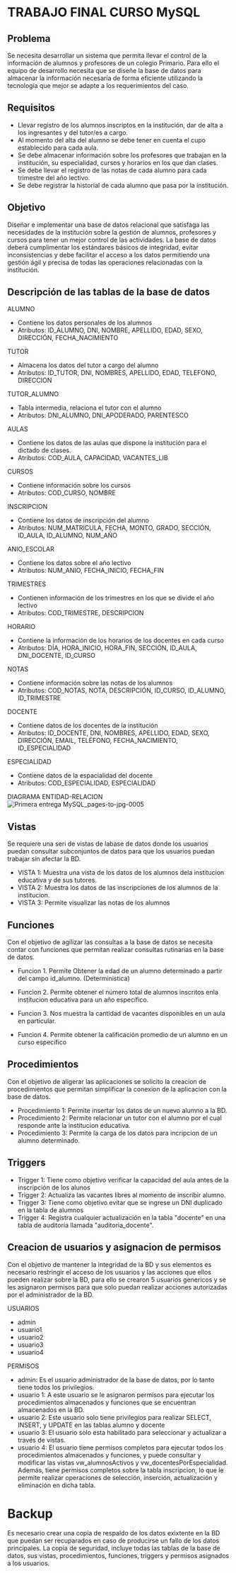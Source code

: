 # TRABAJO FINAL CURSO MySQL 

## Problema
Se necesita desarrollar un sistema que permita llevar el control de la información de alumnos y profesores de un
colegio Primario. Para ello el equipo de desarrollo necesita que se diseñe la base de datos para almacenar la
información necesaria de forma eficiente utilizando la tecnología que mejor se adapte a los requerimientos del
caso.

## Requisitos
* Llevar registro de los alumnos inscriptos en la institución, dar de alta a los ingresantes y del tutor/es a cargo.
* Al momento del alta del alumno se debe tener en cuenta el cupo establecido para cada aula.
* Se debe almacenar información sobre los profesores que trabajan en la institución, su especialidad, cursos y
horarios en los que dan clases.
* Se debe llevar el registro de las notas de cada alumno para cada trimestre del año lectivo.
* Se debe registrar la historial de cada alumno que pasa por la institución.

## Objetivo
Diseñar e implementar una base de datos relacional que satisfaga las necesidades de la institución sobre la gestión
de alumnos, profesores y cursos para tener un mejor control de las actividades. La base de datos deberá
cumplimentar los estándares básicos de integridad, evitar inconsistencias y debe facilitar el acceso a los datos
permitiendo una gestión ágil y precisa de todas las operaciones relacionadas con la institución.

## Descripción de las tablas de la base de datos
ALUMNO
* Contiene los datos personales de los alumnos
* Atributos: ID_ALUMNO, DNI, NOMBRE, APELLIDO, EDAD, SEXO, DIRECCIÓN, FECHA_NACIMIENTO

TUTOR
* Almacena los datos del tutor a cargo del alumno
* Atributos: ID_TUTOR, DNI, NOMBRES, APELLIDO, EDAD, TELEFONO, DIRECCION

TUTOR_ALUMNO
* Tabla intermedia, relaciona el tutor con el alumno
* Atributos: DNI_ALUMNO, DNI_APODERADO, PARENTESCO

AULAS
* Contiene los datos de las aulas que dispone la institución para el dictado de clases.
* Atributos: COD_AULA, CAPACIDAD, VACANTES_LIB

CURSOS
* Contiene información sobre los cursos
* Atributos: COD_CURSO, NOMBRE

INSCRIPCION
* Contiene los datos de inscripción del alumno
* Atributos: NUM_MATRICULA, FECHA, MONTO, GRADO, SECCIÓN, ID_AULA, ID_ALUMNO, NUM_AÑO

ANIO_ESCOLAR
* Contiene los datos sobre el año lectivo
* Atributos: NUM_ANIO, FECHA_INICIO, FECHA_FIN

TRIMESTRES
* Contienen información de los trimestres en los que se divide el año lectivo
* Atributos: COD_TRIMESTRE, DESCRIPCION

HORARIO
* Contiene la información de los horarios de los docentes en cada curso
* Atributos: DÍA, HORA_INICIO, HORA_FIN, SECCIÓN, ID_AULA, DNI_DOCENTE, ID_CURSO

NOTAS
* Contiene información sobre las notas de los alumnos
* Atributos: COD_NOTAS, NOTA, DESCRIPCIÓN, ID_CURSO, ID_ALUMNO, ID_TRIMESTRE

DOCENTE
* Contiene datos de los docentes de la institución
* Atributos: ID_DOCENTE, DNI, NOMBRES, APELLIDO, EDAD, SEXO, DIRECCIÓN, EMAIL, TELÉFONO,
FECHA_NACIMIENTO, ID_ESPECIALIDAD

ESPECIALIDAD
* Contiene datos de la espacialidad del docente
* Atributos: COD_ESPECIALIDAD, ESPECIALIDAD

DIAGRAMA ENTIDAD-RELACION
![Primera entrega MySQL_pages-to-jpg-0005](https://github.com/user-attachments/assets/4717367f-cb4c-439e-9612-73b49ee7e7e4)


## Vistas
Se requiere una seri de vistas de labase de datos donde los usuarios puedan consultar subconjuntos de datos para que los usuarios puedan trabajar sin afectar la BD.

* VISTA 1: Muestra una vista de los datos de los alumnos dela institucion educativa y de sus tutores.
* VISTA 2: Muestra los datos de las inscripciones de los alumnos de la institucion.
* VISTA 3: Permite visualizar las notas de los alumnos

## Funciones
Con el objetivo de agilizar las consultas a la base de datos se necesita contar con funciones que permitan realizar consultas rutinarias en la base de datos. 

* Funcion 1. Permite Obtener la edad de un alumno determinado a partir del campo id_alumno. (Deterministica)

* Funcion 2. Permite obtener el número total de alumnos inscritos enla institucion educativa para un año específico.

* Funcion 3. Nos muestra la cantidad de vacantes disponibles en un aula en particular.

* Funcion 4. Permite obtener la calificación promedio de un alumno en un curso específico

## Procedimientos 
Con el objetivo de aligerar las aplicaciones se solicito la creacion de procedimientos que permitan simplificar la conexion de la aplicacion con la base de datos.

* Procedimiento 1: Permite insertar los datos de un nuevo alumno a la BD.
* Procedimiento 2: Permite relacionar un tutor con el alumno por el cual responde ante la institucion educativa.
* Procedimiento 3: Permite la carga de los datos para incripcion de un alumno determinado.

## Triggers
* Trigger 1: Tiene como objetivo verificar la capacidad del aula antes de la inscripción de los alunos
* Trigger 2: Actualiza las vacantes libres al momento de inscribir alumno.
* Trigger 3: Tiene como objetivo evitar que se ingrese un DNI duplicado en la tabla de alumnos
* Trigger 4: Registra cualquier actualización en la tabla "docente" en una tabla de auditoría llamada "auditoria_docente".

## Creacion de usuarios y asignacion de permisos
Con el objetivo de mantener la integridad de la BD y sus elementos es necesario restringir el acceso de los usuarios y las acciones que ellos pueden realizar sobre la BD, para ello se crearon 5 usuarios genericos y se les asignaron permisos para que solo puedan realizar acciones autorizadas por el administrador de la BD.

USUARIOS
* admin
* usuario1
* usuario2
* usuario3
* usuario4

PERMISOS
* admin: Es el usuario administrador de la base de datos, por lo tanto tiene todos los privilegios.
* usuario 1: A este usuario se le asignaron permisos para ejecutar los procedimientos almacenados y funciones que se encuentran almacenados en la BD.
* usuario 2: Este usuario solo tiene privilegios para realizar SELECT, INSERT, y UPDATE en las tablas alumno y docente
* usuario 3: El usuario solo esta habilitado para seleccionar y actualizar a través de vistas.
* usuario 4: El usuario tiene permisos completos para ejecutar todos los procedimientos almacenados y funciones, y puede consultar y modificar las vistas vw_alumnosActivos y vw_docentesPorEspecialidad. Además, tiene permisos completos sobre la tabla inscripcion, lo que le permite realizar operaciones de selección, inserción, actualización y eliminación en dicha tabla.

# Backup
Es necesario crear una copia de respaldo de los datos exixtente en la BD que puedan ser recuparados en caso de producirse un fallo de los datos principales. La copia de seguridad, incluye todas las tablas de la base de datos, sus vistas, procedimientos, funciones, triggers y permisos asignados a los usuarios.
